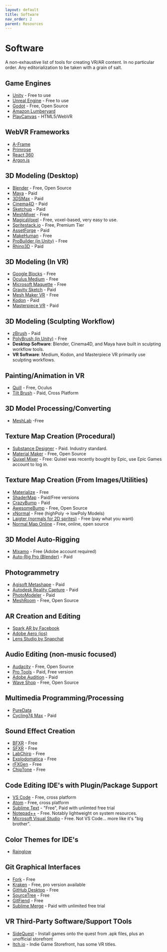 ```yaml
---
layout: default
title: Software
nav_order: 2
parent: Resources
---
```

# Software

A non-exhaustive list of tools for creating VR/AR content. In no particular order. Any editorialization to be taken with a grain of salt.  

## Game Engines
- [Unity](https://unity.com/) - Free to use
- [Unreal Engine](https://www.unrealengine.com) - Free to use
- [Godot](https://godotengine.org/) - Free, Open Source
- [Amazon Lumberyard](https://aws.amazon.com/lumberyard/)
- [PlayCanvas](https://playcanvas.com/) - HTML5/WebVR
## WebVR Frameworks
- [A-Frame](https://aframe.io/)
- [Primrose](https://www.primrosevr.com)
- [React 360](https://facebook.github.io/react-360/)
- [Argon.js](https://www.argonjs.io/)
## 3D Modeling (Desktop)
- [Blender](https://www.blender.org/) - Free, Open Source
- [Maya](https://www.autodesk.com/products/maya/overview) - Paid
- [3DSMax](https://www.autodesk.com/products/3ds-max/overview) - Paid
- [Cinema4D](https://www.maxon.net) - Paid
- [Sketchup](https://www.sketchup.com) - Paid
- [MeshMixer](http://www.meshmixer.com/) - Free
- [MagicaVoxel](https://ephtracy.github.io/) - Free, voxel-based, very easy to use.
- [Spritestack.io](https://spritestack.io/) - Free, Premium Tier
- [AssetForge](https://kenney.itch.io/assetforge) - Paid
- [MakeHuman](http://www.makehumancommunity.org/) - Free
- [ProBuilder (in Unity)](https://unity3d.com/unity/features/worldbuilding/probuilder) - Free
- [Rhino3D](https://www.rhino3d.com/) - Paid
## 3D Modeling (In VR)
- [Google Blocks](https://arvr.google.com/blocks/) - Free
- [Oculus Medium](https://www.oculus.com/medium/) - Free
- [Microsoft Maquette](https://www.maquette.ms/) - Free
- [Gravity Sketch](https://www.gravitysketch.com/) - Paid
- [Mesh Maker VR](https://www.wearvr.com/apps/mesh-maker-vr) - Free
- [Kodon](https://store.steampowered.com/app/479010/Kodon/) - Paid
- [Masterpiece VR](https://www.masterpiecevr.com/) - Paid
## 3D Modeling (Sculpting Workflow)
- [zBrush](http://pixologic.com/zbrush/features/overview/) - Paid
- [PolyBrush (in Unity)](https://unity3d.com/unity/features/worldbuilding/polybrush) - Free
- **Desktop Software**: Blender, Cinema4D, and Maya have built in sculpting workflow tools.
- **VR Software**: Medium, Kodon, and Masterpiece VR primarily use sculpting workflows.
## Painting/Animation in VR
- [Quill](https://quill.fb.com/) - Free, Oculus
- [Tilt Brush](https://www.tiltbrush.com/) - Paid, Cross Platform
## 3D Model Processing/Converting
- [MeshLab](http://www.meshlab.net/)  -Free
## Texture Map Creation (Procedural)
- [Substance Designer](https://www.substance3d.com/products/substance-designer) - Paid. Industry standard.
- [Material Maker](https://rodzilla.itch.io/material-maker) - Free, Open Source
- [Quixel Mixer](https://quixel.com/) - Free: Quixel was recently bought by Epic, use Epic Games account to log in.
## Texture Map Creation (From Images/Utilities)
- [Materialize](http://www.boundingboxsoftware.com/materialize/index.php) - Free
- [ShaderMap](https://shadermap.com/home/) - Paid/Free versions 
- [CrazyBump](http://www.crazybump.com/) - Paid
- [AwesomeBump](https://github.com/kmkolasinski/AwesomeBump) - Free, Open Source
- [xNormal](https://xnormal.net/) - Free (highPoly -> lowPoly Models)
- [Laigter (normals for 2D sprites)](https://azagaya.itch.io/laigter) - Free (pay what you want)
- [Normal Map Online](http://cpetry.github.io/NormalMap-Online/) - Free, online, open source
## 3D Model Auto-Rigging
- [Mixamo](https://www.mixamo.com/#/) - Free (Adobe account required)
- [Auto-Rig Pro (Blender)](https://blendermarket.com/products/auto-rig-pro) - Paid
## Photogrammetry
- [Agisoft Metashape](https://www.agisoft.com/) - Paid
- [Autodesk Reality Capture](https://www.autodesk.com/campaigns/reality-capture) - Paid
- [PhotoModeler](https://www.photomodeler.com/) - Paid
- [MeshRoom](https://github.com/alicevision/meshroom) - Free, Open Source
## AR Creation and Editing
- [Spark AR by Facebook](https://sparkar.facebook.com/ar-studio)
- [Adobe Aero (ios)](https://helpx.adobe.com/aero/get-started.html)
- [Lens Studio by Snapchat](https://lensstudio.snapchat.com/)
## Audio Editing (non-music focused)
- [Audacity](https://www.audacityteam.org/) - Free, Open Source
- [Pro Tools](https://www.avid.com/pro-tools) - Paid, Free version
- [Adobe Audition](https://www.adobe.com/products/audition.html) - Paid
- [Wave Shop](http://waveshop.sourceforge.net/) - Free, Open Source
## Multimedia Programming/Processing
- [PureData](http://puredata.info/)
- [Cycling74 Max](https://cycling74.com/) - Paid
## Sound Effect Creation
- [BFXR](https://www.bfxr.net/) - Free
- [SFXR](https://stammel.net/projekte/sfxr/app/) - Free
- [LabChirp](http://labbed.net/software/labchirp/) - Free
- [Explodomatica](http://smcameron.github.io/explodomatica/) - Free
- [rFXGen](https://raylibtech.itch.io/rfxgen) - Free
- [ChipTone](http://sfbgames.com/chiptone/) - Free
## Code Editing IDE's with Plugin/Package Support
- [VS Code](https://code.visualstudio.com/) - Free, cross platform
- [Atom](https://atom.io/) - Free, cross platform
- [Sublime Text](https://www.sublimetext.com/) - "Free", Paid with unlimted free trial
- [Notepad++](https://notepad-plus-plus.org/) - Free. Notably lightweight on system resources.
- [Microsoft Visual Studio](https://visualstudio.microsoft.com/) - Free. Not VS Code... more like it's "big brother".
## Color Themes for IDE's
- [Rainglow](https://rainglow.io/)
## Git Graphical Interfaces
- [Fork](https://git-fork.com/) - Free
- [Kraken](https://www.gitkraken.com/) - Free, pro version available
- [GitHub Desktop](https://desktop.github.com/) - Free
- [SourceTree](https://www.sourcetreeapp.com/) - Free
- [GitFiend](https://gitfiend.com/) - Free
- [Sublime Merge](https://www.sublimemerge.com/) - Paid with unlimited free trial
## VR Third-Party Software/Support TOols
- [SideQuest](https://sidequestvr.com/#/) - Install games onto the quest from .apk files, plus an unofficial storefront
- [Itch.io](https://itch.io/) - Indie Game Storefront, has some VR titles.